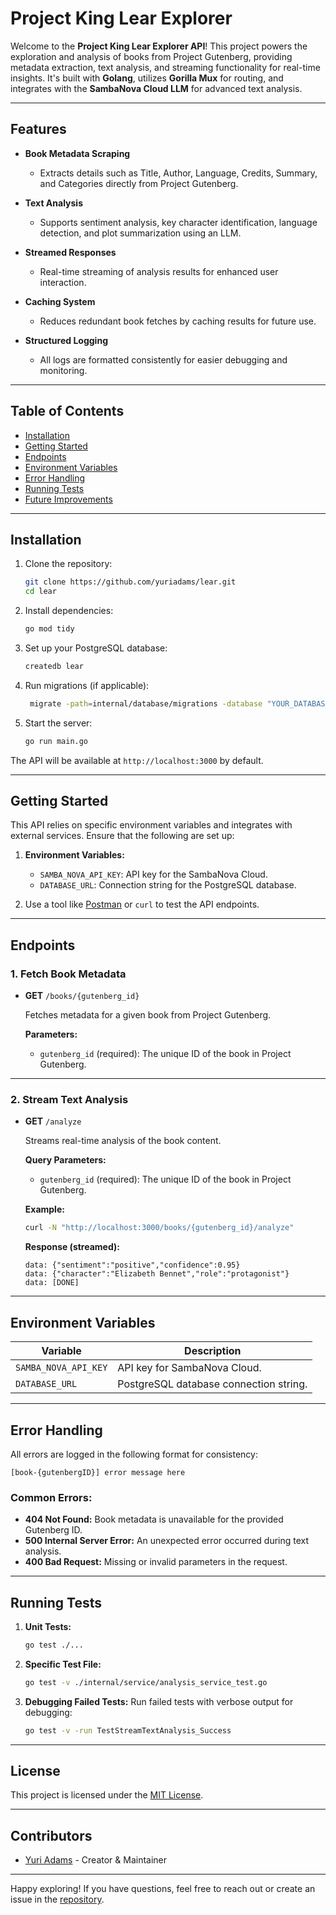 # Project King Lear Explorer

Welcome to the **Project King Lear Explorer API**! This project powers the exploration and analysis of books from Project Gutenberg, providing metadata extraction, text analysis, and streaming functionality for real-time insights. It's built with **Golang**, utilizes **Gorilla Mux** for routing, and integrates with the **SambaNova Cloud LLM** for advanced text analysis.

---

## Features

- **Book Metadata Scraping**
  - Extracts details such as Title, Author, Language, Credits, Summary, and Categories directly from Project Gutenberg.

- **Text Analysis**
  - Supports sentiment analysis, key character identification, language detection, and plot summarization using an LLM.

- **Streamed Responses**
  - Real-time streaming of analysis results for enhanced user interaction.

- **Caching System**
  - Reduces redundant book fetches by caching results for future use.

- **Structured Logging**
  - All logs are formatted consistently for easier debugging and monitoring.

---

## Table of Contents

- [Installation](#installation)
- [Getting Started](#getting-started)
- [Endpoints](#endpoints)
- [Environment Variables](#environment-variables)
- [Error Handling](#error-handling)
- [Running Tests](#running-tests)
- [Future Improvements](#future-improvements)

---

## Installation

1. Clone the repository:
   ```bash
   git clone https://github.com/yuriadams/lear.git
   cd lear
   ```

2. Install dependencies:
   ```bash
   go mod tidy
   ```

3. Set up your PostgreSQL database:
   ```bash
   createdb lear
   ```

4. Run migrations (if applicable):
   ```bash
    migrate -path=internal/database/migrations -database "YOUR_DATABASE_URL" -verbose up
   ```

5. Start the server:
   ```bash
   go run main.go
   ```

The API will be available at `http://localhost:3000` by default.

---

## Getting Started

This API relies on specific environment variables and integrates with external services. Ensure that the following are set up:

1. **Environment Variables:**
   - `SAMBA_NOVA_API_KEY`: API key for the SambaNova Cloud.
   - `DATABASE_URL`: Connection string for the PostgreSQL database.

2. Use a tool like [Postman](https://www.postman.com/) or `curl` to test the API endpoints.

---

## Endpoints

### 1. Fetch Book Metadata
- **GET** `/books/{gutenberg_id}`

  Fetches metadata for a given book from Project Gutenberg.

  **Parameters:**
  - `gutenberg_id` (required): The unique ID of the book in Project Gutenberg.

---

### 2. Stream Text Analysis
- **GET** `/analyze`

  Streams real-time analysis of the book content.

  **Query Parameters:**
  - `gutenberg_id` (required): The unique ID of the book in Project Gutenberg.

  **Example:**
  ```bash
  curl -N "http://localhost:3000/books/{gutenberg_id}/analyze"
  ```

  **Response (streamed):**
  ```
  data: {"sentiment":"positive","confidence":0.95}
  data: {"character":"Elizabeth Bennet","role":"protagonist"}
  data: [DONE]
  ```

---

## Environment Variables

| Variable             | Description                                    |
|----------------------|------------------------------------------------|
| `SAMBA_NOVA_API_KEY` | API key for SambaNova Cloud.                  |
| `DATABASE_URL`       | PostgreSQL database connection string.         |

---

## Error Handling

All errors are logged in the following format for consistency:
```
[book-{gutenbergID}] error message here
```

### Common Errors:
- **404 Not Found:** Book metadata is unavailable for the provided Gutenberg ID.
- **500 Internal Server Error:** An unexpected error occurred during text analysis.
- **400 Bad Request:** Missing or invalid parameters in the request.

---

## Running Tests

1. **Unit Tests:**
   ```bash
   go test ./...
   ```

2. **Specific Test File:**
   ```bash
   go test -v ./internal/service/analysis_service_test.go
   ```

3. **Debugging Failed Tests:**
   Run failed tests with verbose output for debugging:
   ```bash
   go test -v -run TestStreamTextAnalysis_Success
   ```

---

## License

This project is licensed under the [MIT License](LICENSE).

---

## Contributors

- [Yuri Adams](https://github.com/yuriadams) - Creator & Maintainer

---

Happy exploring! If you have questions, feel free to reach out or create an issue in the [repository](https://github.com/yuriadams/lear).


